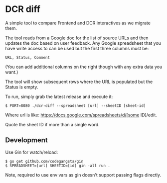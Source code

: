 # DCR diff

A simple tool to compare Frontend and DCR interactives as we migrate them.

The tool reads from a Google doc for the list of source URLs and then updates
the doc based on user feedback. Any Google spreadsheet that you have write
access to can be used but the first three columns must be:

    URL, Status, Comment

(You can add additional columns on the right though with any extra data you
want.)

The tool will show subsequent rows where the URL is populated but the Status is
empty.

To run, simply grab the latest release and execute it:

    $ PORT=8080 ./dcr-diff --spreadsheet [url] --sheetID [sheet-id]

Where url is like: https://docs.google.com/spreadsheets/d/[some ID]/edit.

Quote the sheet ID if more than a single word.

## Development

Use Gin for watch/reload:

    $ go get github.com/codegangsta/gin
    $ SPREADSHEET=[url] SHEETID=[id] gin -all run .

Note, required to use env vars as gin doesn't support passing flags directly.
